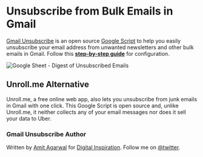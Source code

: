 # Unsubscribe from Bulk Emails in Gmail
[Gmail Unsubscribe](https://www.labnol.org/internet/gmail-unsubscribe/28806/) is an open source [Google Script](https://ctrlq.org/code/19959-gmail-unsubscribe) to help you easily unsubscribe your email address from unwanted newsletters and other bulk emails in Gmail. Follow this **[step-by-step guide](https://www.labnol.org/internet/gmail-unsubscribe/28806/)** for configuration.

![Google Sheet - Digest of Unsubscribed Emails](https://img.labnol.org/di/gmail-unsubscribe-mails.png "Gmail Unsubscribe stores logs in your Google Sheet")

## Unroll.me Alternative
Unroll.me, a free online web app, also lets you 
unsubscribe from junk emails in Gmail with one click. This Google Script is open source and, unlike Unroll.me, it neither collects any of your email messages nor does it sell your data to Uber.

### Gmail Unsubscribe Author
Written by [Amit Agarwal](https://ctrlq.org) for [Digital Inspiration](https://digitalinspiration.com). Follow me on [@twitter](https://twitter.com/labnol).
